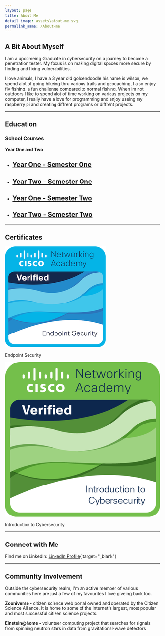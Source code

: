 ```yaml
---
layout: page
title: About Me
detail_image: assets\about-me.svg
permalink_name: /About-me
---
```





## A Bit About Myself

I am a upcomeing Graduate in cybersecurity on a journey to become a penetration tester. My focus is on making digital spaces more secure by finding and fixing vulnerabilities.

I love animals, I have a 3 year old goldendoodle his name is wilson, we spend alot of going hikeing thru various trails and geocaching, I also enjoy fly fishing, a fun challenge compared to normal fishing. When im not outdoors I like to spend alot of time working on various projects on my computer, I really have a love for programming and enjoy useing my raspberry pi and creating diffrent programs or diffrent projects.  

---

## Education

### School Courses

**Year One and Two**

<div class="article-list">
  <ul class="post-list" style="margin-right: 20px;">
    <li class="article-card">
      <h2>
        <a class="post-link" href="classes\cyber_security_semester_one">Year One - Semester One</a>
      </h2>
    </li>
    <li class="article-card">
      <h2>
        <a class="post-link" href="classes\cyber_security_semester_three">Year Two - Semester One</a>
      </h2>
    </li>
  </ul>
  
  <ul class="post-list">
    <li class="article-card">
      <h2>
        <a class="post-link" href="classes\cyber_security_semester_two">Year One - Semester Two</a>
      </h2>
    </li>
    <li class="article-card">
      <h2>
        <a class="post-link" href="classes\cyber_security_semester_four">Year Two - Semester Two</a>
      </h2>
    </li>
  </ul>
</div>

---

## Certificates

<div class="image-grid">
  
  <div class="image-item">
    <img src="/assets/endpoint-security.png" alt="Endpoint Security Certificate">
    <p>Endpoint Security</p>
  </div>
  
  <div class="image-item">
    <img src="/assets/introduction-to-cybersecurity.png" alt="Introduction to Cybersecurity Certificate">
    <p>Introduction to Cybersecurity</p>
  </div>

</div>

---
## Connect with Me

Find me on LinkedIn: [LinkedIn Profile](https://www.linkedin.com/in/matthew-smith-76315425b/){:target="_blank"}

---

## Community Involvement

Outside the cybersecurity realm, I'm an active member of various communities here are just a few of my favourites I love giveing back too.

**Zooniverse -**  citizen science web portal owned and operated by the Citizen Science Alliance. It is home to some of the Internet's largest, most popular and most successful citizen science projects.

**Einstein@home -** volunteer computing project that searches for signals from spinning neutron stars in data from gravitational-wave detectors











































